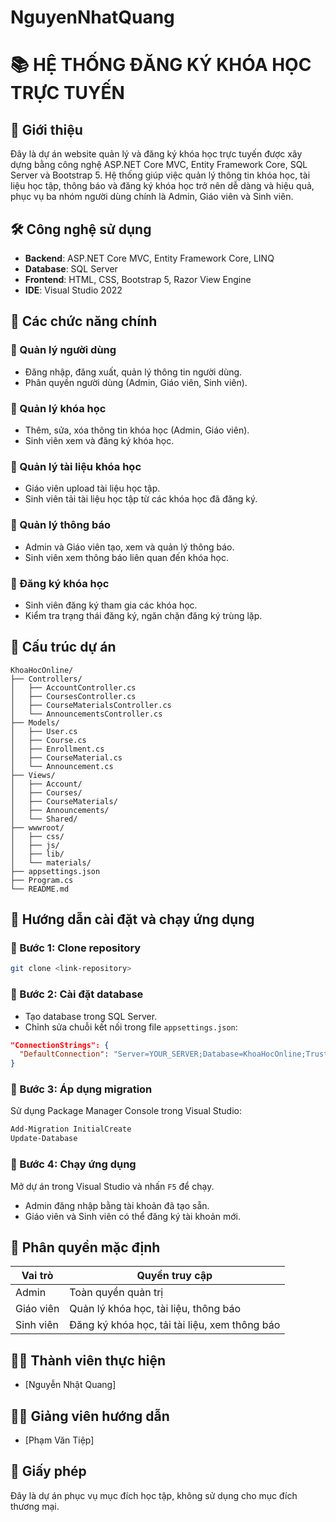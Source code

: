 # NguyenNhatQuang
# 📚 HỆ THỐNG ĐĂNG KÝ KHÓA HỌC TRỰC TUYẾN

## 📝 Giới thiệu

Đây là dự án website quản lý và đăng ký khóa học trực tuyến được xây dựng bằng công nghệ ASP.NET Core MVC, Entity Framework Core, SQL Server và Bootstrap 5. Hệ thống giúp việc quản lý thông tin khóa học, tài liệu học tập, thông báo và đăng ký khóa học trở nên dễ dàng và hiệu quả, phục vụ ba nhóm người dùng chính là Admin, Giáo viên và Sinh viên.

## 🛠️ Công nghệ sử dụng

- **Backend**: ASP.NET Core MVC, Entity Framework Core, LINQ
- **Database**: SQL Server
- **Frontend**: HTML, CSS, Bootstrap 5, Razor View Engine
- **IDE**: Visual Studio 2022

## 🚀 Các chức năng chính

### 👥 Quản lý người dùng

- Đăng nhập, đăng xuất, quản lý thông tin người dùng.
- Phân quyền người dùng (Admin, Giáo viên, Sinh viên).

### 📖 Quản lý khóa học

- Thêm, sửa, xóa thông tin khóa học (Admin, Giáo viên).
- Sinh viên xem và đăng ký khóa học.

### 📂 Quản lý tài liệu khóa học

- Giáo viên upload tài liệu học tập.
- Sinh viên tải tài liệu học tập từ các khóa học đã đăng ký.

### 📢 Quản lý thông báo

- Admin và Giáo viên tạo, xem và quản lý thông báo.
- Sinh viên xem thông báo liên quan đến khóa học.

### 📝 Đăng ký khóa học

- Sinh viên đăng ký tham gia các khóa học.
- Kiểm tra trạng thái đăng ký, ngăn chặn đăng ký trùng lặp.

## 📁 Cấu trúc dự án

```
KhoaHocOnline/
├── Controllers/
│   ├── AccountController.cs
│   ├── CoursesController.cs
│   ├── CourseMaterialsController.cs
│   └── AnnouncementsController.cs
├── Models/
│   ├── User.cs
│   ├── Course.cs
│   ├── Enrollment.cs
│   ├── CourseMaterial.cs
│   └── Announcement.cs
├── Views/
│   ├── Account/
│   ├── Courses/
│   ├── CourseMaterials/
│   ├── Announcements/
│   └── Shared/
├── wwwroot/
│   ├── css/
│   ├── js/
│   ├── lib/
│   └── materials/
├── appsettings.json
├── Program.cs
└── README.md
```

## 🔧 Hướng dẫn cài đặt và chạy ứng dụng

### 📌 Bước 1: Clone repository

```bash
git clone <link-repository>
```

### 📌 Bước 2: Cài đặt database

- Tạo database trong SQL Server.
- Chỉnh sửa chuỗi kết nối trong file `appsettings.json`:

```json
"ConnectionStrings": {
  "DefaultConnection": "Server=YOUR_SERVER;Database=KhoaHocOnline;Trusted_Connection=True;"
}
```

### 📌 Bước 3: Áp dụng migration

Sử dụng Package Manager Console trong Visual Studio:

```bash
Add-Migration InitialCreate
Update-Database
```

### 📌 Bước 4: Chạy ứng dụng

Mở dự án trong Visual Studio và nhấn `F5` để chạy.

- Admin đăng nhập bằng tài khoản đã tạo sẵn.
- Giáo viên và Sinh viên có thể đăng ký tài khoản mới.

## 🔑 Phân quyền mặc định

| Vai trò   | Quyền truy cập                                |
| --------- | --------------------------------------------- |
| Admin     | Toàn quyền quản trị                           |
| Giáo viên | Quản lý khóa học, tài liệu, thông báo         |
| Sinh viên | Đăng ký khóa học, tải tài liệu, xem thông báo |

## 👨‍💻 Thành viên thực hiện
- [Nguyễn Nhật Quang]

## 👩‍🏫 Giảng viên hướng dẫn

- [Phạm Văn Tiệp]

## 📌 Giấy phép

Đây là dự án phục vụ mục đích học tập, không sử dụng cho mục đích thương mại.

